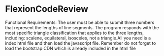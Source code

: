 # FlexionCodeReview
Functional Requirements: The user must be able to submit three numbers that represent the lengths of line segments. The program responds with the most specific triangle classification that applies to the three lengths, including: scalene, equilateral, isosceles, not a triangle.All you need is a index html file and then load the javascript file. Remember do not forget to load the bootstrap CDN which is already included in the html file
